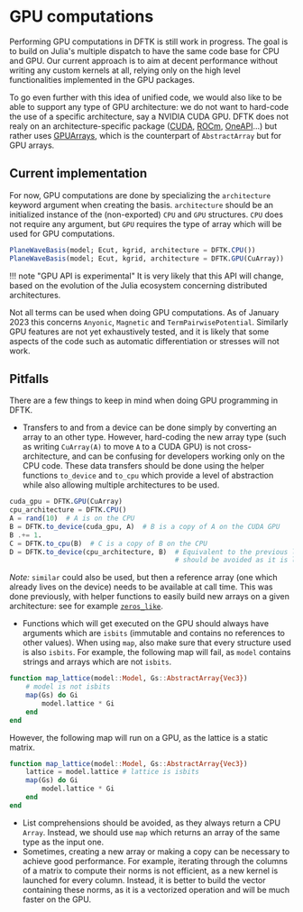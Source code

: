 # GPU computations

Performing GPU computations in DFTK is still work in progress. The goal is to build
on Julia's multiple dispatch to have the same code base for CPU and GPU. Our current
approach is to aim at decent performance without writing any custom kernels at all,
relying only on the high level functionalities implemented in the GPU packages.

To go even further with this idea of unified code, we would also like to be able to
support any type of GPU architecture: we do not want to hard-code the use of a
specific architecture, say a NVIDIA CUDA GPU. DFTK does not realy on an
architecture-specific package ([CUDA](https://github.com/JuliaGPU/CUDA.jl),
[ROCm](https://github.com/JuliaGPU/AMDGPU.jl),
[OneAPI](https://github.com/JuliaGPU/oneAPI.jl)...) but rather uses
[GPUArrays](https://github.com/JuliaGPU/GPUArrays.jl), which is the counterpart of
`AbstractArray` but for GPU arrays.

## Current implementation

For now, GPU computations are done by specializing the `architecture` keyword argument
when creating the basis. `architecture` should be an initialized instance of
the (non-exported) `CPU` and `GPU` structures. `CPU` does not require any argument,
but `GPU` requires the type of array which will be used for GPU computations.

```julia
PlaneWaveBasis(model; Ecut, kgrid, architecture = DFTK.CPU())
PlaneWaveBasis(model; Ecut, kgrid, architecture = DFTK.GPU(CuArray))
```
!!! note "GPU API is experimental"
    It is very likely that this API will change, based on the evolution of the
    Julia ecosystem concerning distributed architectures.

Not all terms can be used when doing GPU computations. As of January 2023 this
concerns `Anyonic`, `Magnetic` and `TermPairwisePotential`. Similarly GPU features are
not yet exhaustively tested, and it is likely that some aspects of the code such as
automatic differentiation or stresses will not work.

## Pitfalls
There are a few things to keep in mind when doing GPU programming in DFTK.
- Transfers to and from a device can be done simply by converting an array to
an other type. However, hard-coding the new array type (such as writing
`CuArray(A)` to move `A` to a CUDA GPU) is not cross-architecture, and can
be confusing for developers working only on the CPU code. These data transfers
should be done using the helper functions `to_device` and `to_cpu` which
provide a level of abstraction while also allowing multiple architectures
to be used.
```julia
cuda_gpu = DFTK.GPU(CuArray)
cpu_architecture = DFTK.CPU()
A = rand(10)  # A is on the CPU
B = DFTK.to_device(cuda_gpu, A)  # B is a copy of A on the CUDA GPU
B .+= 1.
C = DFTK.to_cpu(B)  # C is a copy of B on the CPU
D = DFTK.to_device(cpu_architecture, B)  # Equivalent to the previous line, but
                                         # should be avoided as it is less clear
```
*Note:* `similar` could also be used, but then a reference array
(one which already lives on the device) needs to be available at call time.
This was done previously, with helper functions to easily build new arrays
on a given architecture: see for example
[`zeros_like`](https://github.com/JuliaMolSim/DFTK.jl/pull/711/commits/ce5da66009440bd8552429eb8cfe96944da16564).
- Functions which will get executed on the GPU should always have arguments
which are `isbits` (immutable and contains no references to other values).
When using `map`, also make sure that every structure used is also `isbits`.
For example, the following map will fail, as `model` contains strings and
arrays which are not `isbits`.
```julia
function map_lattice(model::Model, Gs::AbstractArray{Vec3})
    # model is not isbits
    map(Gs) do Gi
        model.lattice * Gi
    end
end
```
However, the following map will run on a GPU, as the lattice is a static matrix.
```julia
function map_lattice(model::Model, Gs::AbstractArray{Vec3})
    lattice = model.lattice # lattice is isbits
    map(Gs) do Gi
        model.lattice * Gi
    end
end
```
- List comprehensions should be avoided, as they always return a CPU `Array`.
Instead, we should use `map` which returns an array of the same type as the input
one.
- Sometimes, creating a new array or making a copy can be necessary to achieve good
performance. For example, iterating through the columns of a matrix to compute their
norms is not efficient, as a new kernel is launched for every column. Instead, it
is better to build the vector containing these norms, as it is a vectorized
operation and will be much faster on the GPU.
